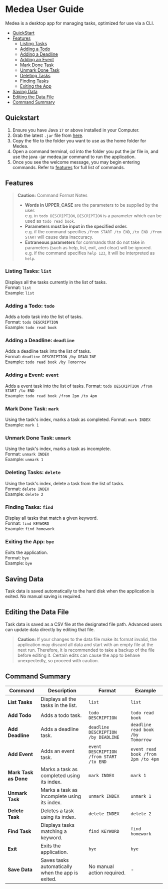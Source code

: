 # Medea User Guide

Medea is a desktop app for managing tasks, optimized for use via a CLI.

- [QuickStart](#QuickStart)
- [Features](#Features)
  - [Listing Tasks](#listing-tasks-list)
  - [Adding a Todo](#adding-a-todo-todo)
  - [Adding a Deadline](#adding-a-deadline-deadline)
  - [Adding an Event](#adding-a-event-event)
  - [Mark Done Task](#mark-done-task-mark)
  - [Unmark Done Task](#unmark-done-task-unmark-)
  - [Deleting Tasks](#deleting-tasks-delete-)
  - [Finding Tasks](#finding-tasks-find)
  - [Exiting the App](#exiting-the-app-bye-)
- [Saving Data](#saving-data)
- [Editing the Data File](#editing-the-data-file)
- [Command Summary](#command-summary)

## Quickstart

1. Ensure you have Java `17` or above installed in your Computer.
2. Grab the latest `.jar` file from [here](https://github.com/TVageesan/ip/releases).
3. Copy the file to the folder you want to use as the home folder for Medea.
4. Open a command terminal, cd into the folder you put the jar file in, and use the java -jar medea.jar command to run the application.
5. Once you see the welcome message, you may begin entering commands. Refer to [features](#features) for full list of commands.

## Features

> **Caution:**  Command Format Notes
> - **Words in UPPER_CASE** are the parameters to be supplied by the user.  
  e.g. in `todo DESCRIPTION`, `DESCRIPTION` is a parameter which can be used as `todo read book`.
> - **Parameters must be input in the specified order.**  
  e.g. if the command specifies `/from START /to END`, `/to END /from START` will cause data inaccuracy.
> - **Extraneous parameters** for commands that do not take in parameters (such as help, list, exit, and clear) will be ignored.  
  e.g. if the command specifies `help 123`, it will be interpreted as `help`.

### Listing Tasks: `list`
Displays all the tasks currently in the list of tasks.   
Format: `list`    
Example: `list`  

### Adding a Todo: `todo`
Adds a todo task into the list of tasks.  
Format:  `todo DESCRIPTION`  
Example: `todo read book`

### Adding a Deadline: `deadline`
Adds a deadline task into the list of tasks.  
Format:  `deadline DESCRIPTION /by DEADLINE`  
Example: `todo read book /by Tomorrow`

### Adding a Event: `event`
Adds a event task into the list of tasks.
Format:  `todo DESCRIPTION /from START /to END`  
Example: `todo read book /from 2pm /to 4pm`  

### Mark Done Task: `mark`
Using the task's index, marks a task as completed. 
Format: `mark INDEX`    
Example: `mark 1`

### Unmark Done Task: `unmark`   
Using the task's index, marks a task as incomplete.  
Format: `unmark INDEX`    
Example: `unmark 1`

### Deleting Tasks: `delete`  
Using the task's index, delete a task from the list of tasks.  
Format: `delete INDEX`    
Example: `delete 2`

### Finding Tasks: `find`
Display all tasks that match a given keyword.  
Format: `find KEYWORD`    
Example: `find homework`

### Exiting the App: `bye` 
Exits the application.  
Format: `bye`    
Example: `bye`

## Saving Data
Task data is saved automatically to the hard disk when the application is exited. No manual saving is required.

## Editing the Data File
Task data is saved as a CSV file at the designated file path. Advanced users can update data directly by editing that file.

> **Caution:** If your changes to the data file make its format invalid, the application may discard all data and start with an empty file at the next run. Therefore, it is recommended to take a backup of the file before editing it. Certain edits can cause the app to behave unexpectedly, so proceed with caution.

## Command Summary

| Command              | Description                                                       | Format                              | Example                          |
|----------------------|-------------------------------------------------------------------|-------------------------------------|----------------------------------|
| **List Tasks**        | Displays all the tasks in the list.                               | `list`                              | `list`                           |
| **Add Todo**          | Adds a todo task.                                                 | `todo DESCRIPTION`                  | `todo read book`                 |
| **Add Deadline**      | Adds a deadline task.                                             | `deadline DESCRIPTION /by DEADLINE` | `deadline read book /by Tomorrow`|
| **Add Event**         | Adds an event task.                                               | `event DESCRIPTION /from START /to END`| `event read book /from 2pm /to 4pm` |
| **Mark Task as Done** | Marks a task as completed using its index.                        | `mark INDEX`                        | `mark 1`                         |
| **Unmark Task**       | Marks a task as incomplete using its index.                       | `unmark INDEX`                      | `unmark 1`                       |
| **Delete Task**       | Deletes a task using its index.                                   | `delete INDEX`                      | `delete 2`                       |
| **Find Task**         | Displays tasks matching a keyword.                                | `find KEYWORD`                      | `find homework`                  |
| **Exit**              | Exits the application.                                            | `bye`                               | `bye`                            |
| **Save Data**         | Saves tasks automatically when the app is exited.                 | No manual action required.          | -                                |

